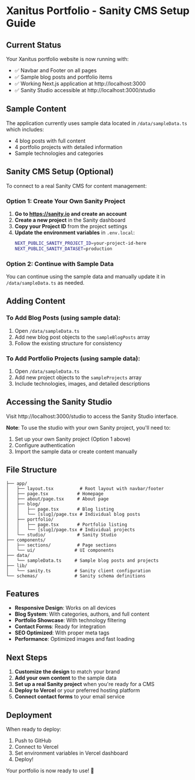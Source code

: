 # Xanitus Portfolio - Sanity CMS Setup Guide

## Current Status

Your Xanitus portfolio website is now running with:

- ✅ Navbar and Footer on all pages
- ✅ Sample blog posts and portfolio items
- ✅ Working Next.js application at http://localhost:3000
- ✅ Sanity Studio accessible at http://localhost:3000/studio

## Sample Content

The application currently uses sample data located in `/data/sampleData.ts` which includes:

- 4 blog posts with full content
- 4 portfolio projects with detailed information
- Sample technologies and categories

## Sanity CMS Setup (Optional)

To connect to a real Sanity CMS for content management:

### Option 1: Create Your Own Sanity Project

1. **Go to https://sanity.io and create an account**
2. **Create a new project** in the Sanity dashboard
3. **Copy your Project ID** from the project settings
4. **Update the environment variables** in `.env.local`:
   ```bash
   NEXT_PUBLIC_SANITY_PROJECT_ID=your-project-id-here
   NEXT_PUBLIC_SANITY_DATASET=production
   ```

### Option 2: Continue with Sample Data

You can continue using the sample data and manually update it in `/data/sampleData.ts` as needed.

## Adding Content

### To Add Blog Posts (using sample data):

1. Open `/data/sampleData.ts`
2. Add new blog post objects to the `sampleBlogPosts` array
3. Follow the existing structure for consistency

### To Add Portfolio Projects (using sample data):

1. Open `/data/sampleData.ts`
2. Add new project objects to the `sampleProjects` array
3. Include technologies, images, and detailed descriptions

## Accessing the Sanity Studio

Visit http://localhost:3000/studio to access the Sanity Studio interface.

**Note**: To use the studio with your own Sanity project, you'll need to:

1. Set up your own Sanity project (Option 1 above)
2. Configure authentication
3. Import the sample data or create content manually

## File Structure

```
├── app/
│   ├── layout.tsx          # Root layout with navbar/footer
│   ├── page.tsx           # Homepage
│   ├── about/page.tsx     # About page
│   ├── blog/
│   │   ├── page.tsx       # Blog listing
│   │   └── [slug]/page.tsx # Individual blog posts
│   ├── portfolio/
│   │   ├── page.tsx       # Portfolio listing
│   │   └── [slug]/page.tsx # Individual projects
│   └── studio/            # Sanity Studio
├── components/
│   ├── sections/          # Page sections
│   └── ui/               # UI components
├── data/
│   └── sampleData.ts     # Sample blog posts and projects
├── lib/
│   └── sanity.ts         # Sanity client configuration
└── schemas/              # Sanity schema definitions
```

## Features

- **Responsive Design**: Works on all devices
- **Blog System**: With categories, authors, and full content
- **Portfolio Showcase**: With technology filtering
- **Contact Forms**: Ready for integration
- **SEO Optimized**: With proper meta tags
- **Performance**: Optimized images and fast loading

## Next Steps

1. **Customize the design** to match your brand
2. **Add your own content** to the sample data
3. **Set up a real Sanity project** when you're ready for a CMS
4. **Deploy to Vercel** or your preferred hosting platform
5. **Connect contact forms** to your email service

## Deployment

When ready to deploy:

1. Push to GitHub
2. Connect to Vercel
3. Set environment variables in Vercel dashboard
4. Deploy!

Your portfolio is now ready to use! 🚀
